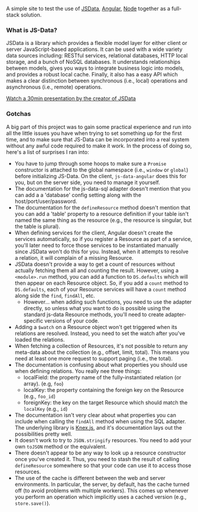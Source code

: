 A simple site to test the use of [JSData](www.js-data.io/), [Angular](angularjs.org/), [Node](nodejs.org) together as a full-stack solution.


### What is JS-Data?

JSData is a library which provides a flexible model layer for either client or server JavaScript-based applications.  It can be used with a wide variety data sources including: RESTful services, relational databases, HTTP local storage, and a bunch of NoSQL databases.  It understands relationships between models, gives you ways to integrate business logic into models, and provides a robust local cache.  Finally, it also has a easy API which makes a clear distinction between synchronous (i.e., local) operations and asynchronous (i.e., remote) operations.

[Watch a 30min presentation by the creator of JSData](https://www.youtube.com/watch?v=8wxnnJA9FKw)

### Gotchas

A big part of this project was to gain some practical experience and run into all the little issues you have when trying to set something up for the first time, and to make sure that JS-Data can be incorporated into a real system without any awful code required to make it work.  In the process of doing so, here's a list of surprises I ran into:

* You have to jump through some hoops to make sure a `Promise` constructor is attached to the global namespace (i.e., `window` or `global`) before initializing JS-Data.  On the client, `js-data-angular` does this for you, but on the server side, you need to manage it yourself.
* The documentation for the js-data-sql adapter doesn't mention that you can add a a 'database' config setting along with the host/port/user/password.
* The documentation for the `defineResource` method doesn't mention that you can add a 'table' property to a resource definition if your table isn't named the same thing as the resource (e.g., the resource is singular, but the table is plural).
* When defining services for the client, Angular doesn't create the services automatically, so if you register a Resource as part of a service, you'll later need to force those services to be instantiated manually since JSData won't do this for you. Instead, when it attempts to resolve a relation, it will complain of a missing Resource.
* JSData doesn't provide a way to get a count of resources without actually fetching them all and counting the result.  However, using a `<module>.run` method, you can add a function to `DS.defaults` which will then appear on each Resource object.  So, if you add a `count` method to `DS.defaults`, each of your Resource services will have a `count` method along side the `find`, `findAll`, etc.
    * However... when adding such functions, you need to use the adapter directly, so unless what you want to do is possible using the standard js-data Resource methods, you'll need to create adapter-specific versions of your code.
* Adding a `$watch` on a Resource object won't get triggered when its relations are resolved. Instead, you need to set the watch after you've loaded the relations.
* When fetching a collection of Resources, it's not possible to return any meta-data about the collection (e.g., offset, limit, total).  This means you need at least one more request to support paging (i.e., the total).
* The documentation is confusing about what properties you should use when defining relations. You really nee three things:
    * localField: the property name of the fully-instantiated relation (or array). (e.g, `foo`)
    * localKey: the property containing the foreign key on the Resource (e.g., `foo_id`)
    * foreignKey: the key on the target Resource which should match the `localKey` (e.g., `id`)
* The documentation isn't very clear about what properties you can include when calling the `findAll` method when using the SQL adapter. The underlying library is [Knex.js](http://knexjs.org/), and it's documentation lays out the possibilities pretty well.
* It doesn't work to try to `JSON.stringify` resources. You need to add your own `toJSON` method or the equivalent.
* There doesn't appear to be any way to look up a resource constructor once you've created it.  Thus, you need to stash the result of calling `defineResource` somewhere so that your code can use it to access those resources.
* The use of the cache is different between the web and server environments.  In particular, the server, by default, has the cache turned off (to avoid problems with multiple workers). This comes up whenever you perform an operation which implicitly uses a cached version (e.g., `store.save()`).
